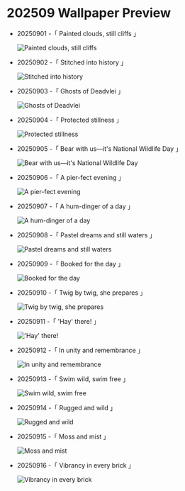 # 202509 Wallpaper Preview 
- 20250901 -「 Painted clouds, still cliffs 」
  ![Painted clouds, still cliffs](https://bing.com/th?id=OHR.ScottsBluff_EN-US3893566724_UHD.jpg&rf=LaDigue_UHD.jpg&pid=hp&w=3840&h=2160&rs=1&c=4) 
- 20250902 -「 Stitched into history 」
  ![Stitched into history](https://bing.com/th?id=OHR.LaborDayChicago_EN-US3947410593_UHD.jpg&rf=LaDigue_UHD.jpg&pid=hp&w=3840&h=2160&rs=1&c=4) 
- 20250903 -「 Ghosts of Deadvlei 」
  ![Ghosts of Deadvlei](https://bing.com/th?id=OHR.DeadvleiTrees_EN-US4233800313_UHD.jpg&rf=LaDigue_UHD.jpg&pid=hp&w=3840&h=2160&rs=1&c=4) 
- 20250904 -「 Protected stillness 」
  ![Protected stillness](https://bing.com/th?id=OHR.MinnesotaWaters_EN-US4282198656_UHD.jpg&rf=LaDigue_UHD.jpg&pid=hp&w=3840&h=2160&rs=1&c=4) 
- 20250905 -「 Bear with us—it's National Wildlife Day 」
  ![Bear with us—it's National Wildlife Day](https://bing.com/th?id=OHR.WrestlingBears_EN-US4338158114_UHD.jpg&rf=LaDigue_UHD.jpg&pid=hp&w=3840&h=2160&rs=1&c=4) 
- 20250906 -「 A pier-fect evening 」
  ![A pier-fect evening](https://bing.com/th?id=OHR.SunsetPier_EN-US7261804528_UHD.jpg&rf=LaDigue_UHD.jpg&pid=hp&w=3840&h=2160&rs=1&c=4) 
- 20250907 -「 A hum-dinger of a day 」
  ![A hum-dinger of a day](https://bing.com/th?id=OHR.RufousHummer_EN-US7346003108_UHD.jpg&rf=LaDigue_UHD.jpg&pid=hp&w=3840&h=2160&rs=1&c=4) 
- 20250908 -「 Pastel dreams and still waters 」
  ![Pastel dreams and still waters](https://bing.com/th?id=OHR.BlueGdansk_EN-US8032283831_UHD.jpg&rf=LaDigue_UHD.jpg&pid=hp&w=3840&h=2160&rs=1&c=4) 
- 20250909 -「 Booked for the day 」
  ![Booked for the day](https://bing.com/th?id=OHR.OrchardLibrary_EN-US8095609746_UHD.jpg&rf=LaDigue_UHD.jpg&pid=hp&w=3840&h=2160&rs=1&c=4) 
- 20250910 -「 Twig by twig, she prepares 」
  ![Twig by twig, she prepares](https://bing.com/th?id=OHR.SwissSquirrel_EN-US8185093853_UHD.jpg&rf=LaDigue_UHD.jpg&pid=hp&w=3840&h=2160&rs=1&c=4) 
- 20250911 -「 'Hay' there! 」
  !['Hay' there!](https://bing.com/th?id=OHR.YorkshireHay_EN-US8523120193_UHD.jpg&rf=LaDigue_UHD.jpg&pid=hp&w=3840&h=2160&rs=1&c=4) 
- 20250912 -「 In unity and remembrance 」
  ![In unity and remembrance](https://bing.com/th?id=OHR.LibertyManhattan_EN-US8781721086_UHD.jpg&rf=LaDigue_UHD.jpg&pid=hp&w=3840&h=2160&rs=1&c=4) 
- 20250913 -「 Swim wild, swim free 」
  ![Swim wild, swim free](https://bing.com/th?id=OHR.SpinnerDolphins_EN-US8860882818_UHD.jpg&rf=LaDigue_UHD.jpg&pid=hp&w=3840&h=2160&rs=1&c=4) 
- 20250914 -「 Rugged and wild 」
  ![Rugged and wild](https://bing.com/th?id=OHR.PointReyesSeashore_EN-US8949381326_UHD.jpg&rf=LaDigue_UHD.jpg&pid=hp&w=3840&h=2160&rs=1&c=4) 
- 20250915 -「 Moss and mist 」
  ![Moss and mist](https://bing.com/th?id=OHR.HohWaterfall_EN-US9003533736_UHD.jpg&rf=LaDigue_UHD.jpg&pid=hp&w=3840&h=2160&rs=1&c=4) 
- 20250916 -「 Vibrancy in every brick 」
  ![Vibrancy in every brick](https://bing.com/th?id=OHR.DallasLegorreta_EN-US9050675226_UHD.jpg&rf=LaDigue_UHD.jpg&pid=hp&w=3840&h=2160&rs=1&c=4) 
